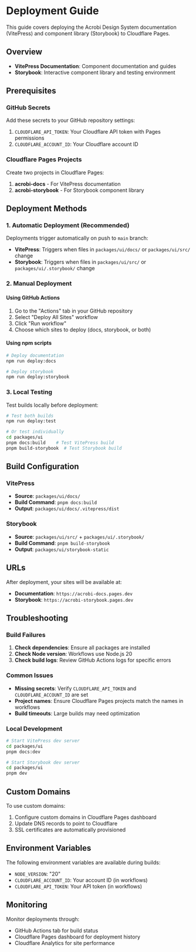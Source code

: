 # Deployment Guide

This guide covers deploying the Acrobi Design System documentation (VitePress) and component library (Storybook) to Cloudflare Pages.

## Overview

- **VitePress Documentation**: Component documentation and guides
- **Storybook**: Interactive component library and testing environment

## Prerequisites

### GitHub Secrets

Add these secrets to your GitHub repository settings:

1. `CLOUDFLARE_API_TOKEN`: Your Cloudflare API token with Pages permissions
2. `CLOUDFLARE_ACCOUNT_ID`: Your Cloudflare account ID

### Cloudflare Pages Projects

Create two projects in Cloudflare Pages:

1. **acrobi-docs** - For VitePress documentation
2. **acrobi-storybook** - For Storybook component library

## Deployment Methods

### 1. Automatic Deployment (Recommended)

Deployments trigger automatically on push to `main` branch:

- **VitePress**: Triggers when files in `packages/ui/docs/` or `packages/ui/src/` change
- **Storybook**: Triggers when files in `packages/ui/src/` or `packages/ui/.storybook/` change

### 2. Manual Deployment

#### Using GitHub Actions

1. Go to the "Actions" tab in your GitHub repository
2. Select "Deploy All Sites" workflow
3. Click "Run workflow"
4. Choose which sites to deploy (docs, storybook, or both)

#### Using npm scripts

```bash
# Deploy documentation
npm run deploy:docs

# Deploy storybook  
npm run deploy:storybook
```

### 3. Local Testing

Test builds locally before deployment:

```bash
# Test both builds
npm run deploy:test

# Or test individually
cd packages/ui
pnpm docs:build    # Test VitePress build
pnpm build-storybook  # Test Storybook build
```

## Build Configuration

### VitePress
- **Source**: `packages/ui/docs/`
- **Build Command**: `pnpm docs:build`
- **Output**: `packages/ui/docs/.vitepress/dist`

### Storybook
- **Source**: `packages/ui/src/` + `packages/ui/.storybook/`
- **Build Command**: `pnpm build-storybook`
- **Output**: `packages/ui/storybook-static`

## URLs

After deployment, your sites will be available at:

- **Documentation**: `https://acrobi-docs.pages.dev`
- **Storybook**: `https://acrobi-storybook.pages.dev`

## Troubleshooting

### Build Failures

1. **Check dependencies**: Ensure all packages are installed
2. **Check Node version**: Workflows use Node.js 20
3. **Check build logs**: Review GitHub Actions logs for specific errors

### Common Issues

- **Missing secrets**: Verify `CLOUDFLARE_API_TOKEN` and `CLOUDFLARE_ACCOUNT_ID` are set
- **Project names**: Ensure Cloudflare Pages projects match the names in workflows
- **Build timeouts**: Large builds may need optimization

### Local Development

```bash
# Start VitePress dev server
cd packages/ui
pnpm docs:dev

# Start Storybook dev server  
cd packages/ui
pnpm dev
```

## Custom Domains

To use custom domains:

1. Configure custom domains in Cloudflare Pages dashboard
2. Update DNS records to point to Cloudflare
3. SSL certificates are automatically provisioned

## Environment Variables

The following environment variables are available during builds:

- `NODE_VERSION`: "20"
- `CLOUDFLARE_ACCOUNT_ID`: Your account ID (in workflows)
- `CLOUDFLARE_API_TOKEN`: Your API token (in workflows)

## Monitoring

Monitor deployments through:

- GitHub Actions tab for build status
- Cloudflare Pages dashboard for deployment history
- Cloudflare Analytics for site performance